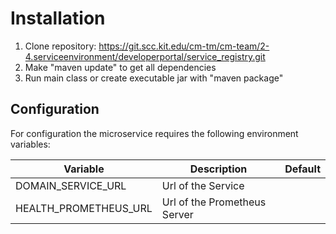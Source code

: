 # Installation
1. Clone repository: https://git.scc.kit.edu/cm-tm/cm-team/2-4.serviceenvironment/developerportal/service_registry.git
2. Make "maven update" to get all dependencies
3. Run main class or create executable jar with "maven package"

## Configuration
For configuration the microservice requires the following environment variables:

| Variable       | Description            | Default |
| -------------- | ---------------------- | ------- |
| DOMAIN_SERVICE_URL | Url of the Service |         |
| HEALTH_PROMETHEUS_URL | Url of the Prometheus Server   |        |
